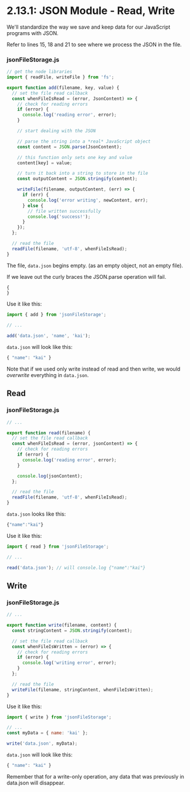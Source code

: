 # 2.13.1: JSON Module - Read, Write

We'll standardize the way we save and keep data for our JavaScript programs with JSON.

Refer to lines 15, 18 and 21 to see where we process the JSON in the file.

### jsonFileStorage.js

```javascript
// get the node libraries
import { readFile, writeFile } from 'fs';

export function add(filename, key, value) {
  // set the file read callback
  const whenFileIsRead = (error, JsonContent) => {
    // check for reading errors
    if (error) {
      console.log('reading error', error);
    }

    // start dealing with the JSON

    // parse the string into a *real* JavaScript object
    const content = JSON.parse(JsonContent);

    // this function only sets one key and value
    content[key] = value;

    // turn it back into a string to store in the file
    const outputContent = JSON.stringify(content);

    writeFile(filename, outputContent, (err) => {
      if (err) {
        console.log('error writing', newContent, err);
      } else {
        // file written successfully
        console.log('success!');
      }
    });
  };

  // read the file
  readFile(filename, 'utf-8', whenFileIsRead);
}
```

The file, `data.json` begins empty. \(as an empty object, not an empty file\).

If we leave out the curly braces the JSON.parse operation will fail.

```javascript
{
}
```

Use it like this:

```javascript
import { add } from 'jsonFileStorage';

// ...

add('data.json', 'name', 'kai');
```

`data.json` will look like this:

```javascript
{ "name": "kai" }
```

Note that if we used only write instead of read and then write, we would _overwrite_ everything in `data.json`.

## Read

### jsonFileStorage.js

```javascript
// ...

export function read(filename) {
  // set the file read callback
  const whenFileIsRead = (error, jsonContent) => {
    // check for reading errors
    if (error) {
      console.log('reading error', error);
    }

    console.log(jsonContent);
  };

  // read the file
  readFile(filename, 'utf-8', whenFileIsRead);
}
```

`data.json` looks like this:

```javascript
{"name":"kai"}
```

Use it like this:

```javascript
import { read } from 'jsonFileStorage';

// ...

read('data.json'); // will console.log {"name":"kai"}
```

## Write

### jsonFileStorage.js

```javascript
// ...

export function write(filename, content) {
  const stringContent = JSON.stringify(content);

  // set the file read callback
  const whenFileIsWritten = (error) => {
    // check for reading errors
    if (error) {
      console.log('writing error', error);
    }
  };

  // read the file
  writeFile(filename, stringContent, whenFileIsWritten);
}
```

Use it like this:

```javascript
import { write } from 'jsonFileStorage';

// ...
const myData = { name: 'kai' };

write('data.json', myData);
```

`data.json` will look like this:

```javascript
{ "name": "kai" }
```

Remember that for a write-only operation, any data that was previously in data.json will disappear.


